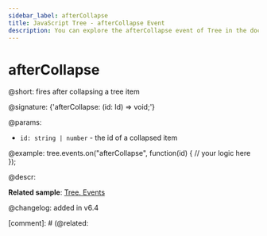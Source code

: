 ```yaml
---
sidebar_label: afterCollapse
title: JavaScript Tree - afterCollapse Event 
description: You can explore the afterCollapse event of Tree in the documentation of the DHTMLX JavaScript UI library. Browse developer guides and API reference, try out code examples and live demos, and download a free 30-day evaluation version of DHTMLX Suite 7.
---
```


# afterCollapse

@short: fires after collapsing a tree item

@signature: {'afterCollapse: (id: Id) => void;'}

@params:
- `id: string | number` - the id of a collapsed item

@example:
tree.events.on("afterCollapse", function(id) {
    // your logic here
});

@descr:

**Related sample**: [Tree. Events](https://snippet.dhtmlx.com/vux1ye9g)

@changelog: added in v6.4

[comment]: # (@related: [](tree/events_handling.md)
